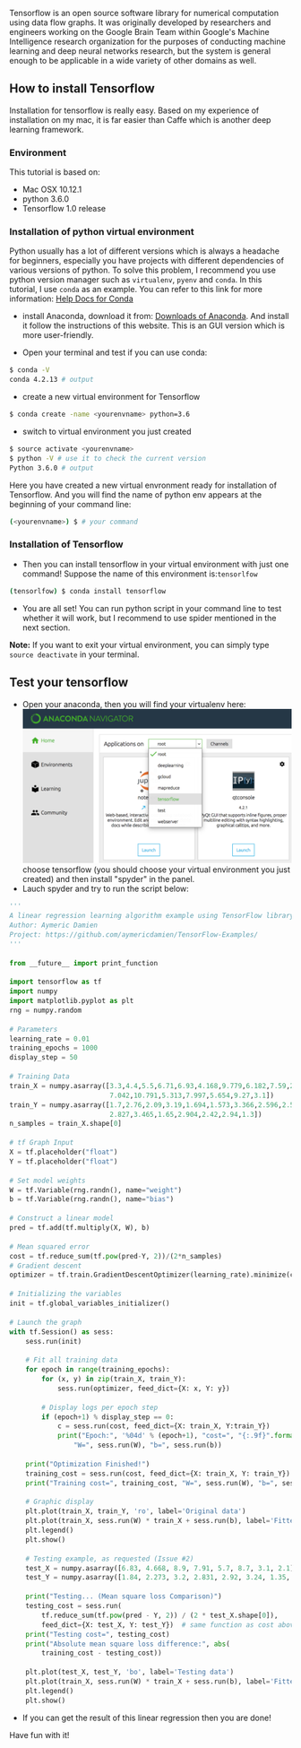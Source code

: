 Tensorflow is an open source software library for numerical computation using data flow graphs. It was originally developed by researchers and engineers working on the Google Brain Team within Google's Machine Intelligence research organization for the purposes of conducting machine learning and deep neural networks research, but the system is general enough to be applicable in a wide variety of other domains as well.

## How to install Tensorflow
Installation for tensorflow is really easy. Based on my experience of installation on my mac, it is far easier than Caffe which is another deep learning framework.
### Environment
This tutorial is based on:

- Mac OSX 10.12.1
- python 3.6.0
- Tensorflow 1.0 release

### Installation of python virtual environment
Python usually has a lot of different versions which is always a headache for beginners, especially you have projects with different dependencies of various versions of python.
To solve this problem, I recommend you use python version manager such as `virtualenv`, `pyenv` and `conda`.
In this tutorial, I use `conda` as an example.
You can refer to this link for more information: [Help Docs for Conda](https://conda.io/docs/get-started.html)

- install Anaconda, download it from: [Downloads of Anaconda](https://www.continuum.io/downloads). And install it follow the instructions of this website. This is an GUI version which is more user-friendly. 

-  Open your terminal and test if you can use conda:

```bash
$ conda -V
conda 4.2.13 # output
```
-  create a new virtual environment for Tensorflow

```bash
$ conda create -name <yourenvname> python=3.6
```
-  switch to virtual environment you just created

```bash
$ source activate <yourenvname>
$ python -V # use it to check the current version
Python 3.6.0 # output
```
Here you have created a new virtual envronment ready for installation of Tensorflow. And you will find the name of python env appears at the beginning of your command line:

```bash
(<yourenvname>) $ # your command
```
### Installation of Tensorflow
-  Then you can install tensorflow in your virtual environment with just one command! Suppose the name of this environment is:`tensorlfow`

```bash
(tensorlfow) $ conda install tensorflow
```
- You are all set! You can run python script in your command line to test whether it will work, but I recommend to use spider mentioned in the next section.

**Note:** If you want to exit your virtual environment, you can simply type `source deactivate` in your terminal.

## Test your tensorflow
-  Open your anaconda, then you will find your virtualenv here:
![Screen Shot 2017-03-28 at 17.30.50](/assets/blog/article_img/Screen%20Shot%202017-03-28%20at%2017.30.50.png)
choose tensorflow (you should choose your virtual environment you just created) and then install "spyder" in the panel.
- Lauch spyder and try to run the script below:

```py
'''
A linear regression learning algorithm example using TensorFlow library.
Author: Aymeric Damien
Project: https://github.com/aymericdamien/TensorFlow-Examples/
'''

from __future__ import print_function

import tensorflow as tf
import numpy
import matplotlib.pyplot as plt
rng = numpy.random

# Parameters
learning_rate = 0.01
training_epochs = 1000
display_step = 50

# Training Data
train_X = numpy.asarray([3.3,4.4,5.5,6.71,6.93,4.168,9.779,6.182,7.59,2.167,
                         7.042,10.791,5.313,7.997,5.654,9.27,3.1])
train_Y = numpy.asarray([1.7,2.76,2.09,3.19,1.694,1.573,3.366,2.596,2.53,1.221,
                         2.827,3.465,1.65,2.904,2.42,2.94,1.3])
n_samples = train_X.shape[0]

# tf Graph Input
X = tf.placeholder("float")
Y = tf.placeholder("float")

# Set model weights
W = tf.Variable(rng.randn(), name="weight")
b = tf.Variable(rng.randn(), name="bias")

# Construct a linear model
pred = tf.add(tf.multiply(X, W), b)

# Mean squared error
cost = tf.reduce_sum(tf.pow(pred-Y, 2))/(2*n_samples)
# Gradient descent
optimizer = tf.train.GradientDescentOptimizer(learning_rate).minimize(cost)

# Initializing the variables
init = tf.global_variables_initializer()

# Launch the graph
with tf.Session() as sess:
    sess.run(init)

    # Fit all training data
    for epoch in range(training_epochs):
        for (x, y) in zip(train_X, train_Y):
            sess.run(optimizer, feed_dict={X: x, Y: y})

        # Display logs per epoch step
        if (epoch+1) % display_step == 0:
            c = sess.run(cost, feed_dict={X: train_X, Y:train_Y})
            print("Epoch:", '%04d' % (epoch+1), "cost=", "{:.9f}".format(c), \
                "W=", sess.run(W), "b=", sess.run(b))

    print("Optimization Finished!")
    training_cost = sess.run(cost, feed_dict={X: train_X, Y: train_Y})
    print("Training cost=", training_cost, "W=", sess.run(W), "b=", sess.run(b), '\n')

    # Graphic display
    plt.plot(train_X, train_Y, 'ro', label='Original data')
    plt.plot(train_X, sess.run(W) * train_X + sess.run(b), label='Fitted line')
    plt.legend()
    plt.show()

    # Testing example, as requested (Issue #2)
    test_X = numpy.asarray([6.83, 4.668, 8.9, 7.91, 5.7, 8.7, 3.1, 2.1])
    test_Y = numpy.asarray([1.84, 2.273, 3.2, 2.831, 2.92, 3.24, 1.35, 1.03])

    print("Testing... (Mean square loss Comparison)")
    testing_cost = sess.run(
        tf.reduce_sum(tf.pow(pred - Y, 2)) / (2 * test_X.shape[0]),
        feed_dict={X: test_X, Y: test_Y})  # same function as cost above
    print("Testing cost=", testing_cost)
    print("Absolute mean square loss difference:", abs(
        training_cost - testing_cost))

    plt.plot(test_X, test_Y, 'bo', label='Testing data')
    plt.plot(train_X, sess.run(W) * train_X + sess.run(b), label='Fitted line')
    plt.legend()
    plt.show()
```
- If you can get the result of this linear regression then you are done!

Have fun with it!






